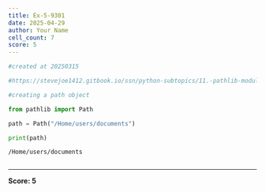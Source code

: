 ```yaml
---
title: Ex-5-9301
date: 2025-04-29
author: Your Name
cell_count: 7
score: 5
---
```


```python
#created at 20250315
```


```python
#https://stevejoe1412.gitbook.io/ssn/python-subtopics/11.-pathlib-module
```


```python
#creating a path object
```


```python
from pathlib import Path
```


```python
path = Path("/Home/users/documents")
```


```python
print(path)
```

    /Home/users/documents



```python

```


---
**Score: 5**